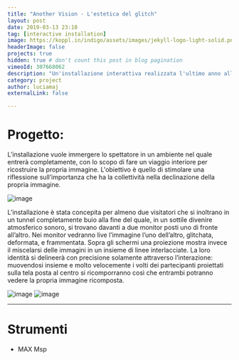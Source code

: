 ```yaml
---
title: "Another Vision - L'estetica del glitch"
layout: post
date: 2019-03-13 23:10
tag: [interactive installation]
image: https://koppl.in/indigo/assets/images/jekyll-logo-light-solid.png
headerImage: false
projects: true
hidden: true # don't count this post in blog pagination
vimeoId: 307668062
description: "Un'installazione interattiva realizzata l'ultimo anno allo IED"
category: project
author: luciamaj
externalLink: false

---
```


# Progetto:
L’installazione vuole immergere lo spettatore in un ambiente nel quale entrerà completamente, con lo scopo di fare un viaggio interiore per ricostruire la propria immagine. L'obiettivo è quello di stimolare una riflessione sull’importanza che ha la collettività nella declinazione della propria immagine.

![image](/assets/images/another-vision/another-vision-gif.gif)


L’installazione è stata concepita per almeno due visitatori che si inoltrano in un tunnel
completamente buio alla fine del quale, in un sottile divenire atmosferico sonoro, si trovano davanti a due monitor posti uno di fronte all’altro. Nei monitor vedranno live l’immagine l’uno dell’altro, glitchata, deformata, e frammentata. Sopra gli schermi una proiezione mostra invece il miscelarsi delle immagini in un insieme di linee interlacciate.
La loro identità si delineerà con precisione solamente attraverso l’interazione: muovendosi insieme e molto velocemente i volti dei partecipanti proiettati sulla tela posta al centro si ricomporranno così che entrambi potranno vedere la propria immagine ricomposta.

![image](/assets/images/another-vision/another-vision-1.jpg)
![image](/assets/images/another-vision/another-vision-2.jpg)

---

# Strumenti

- MAX Msp
